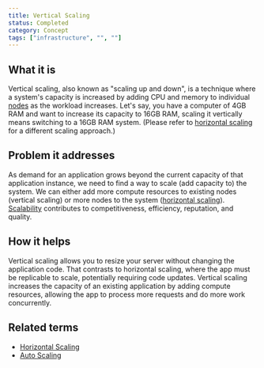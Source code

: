 ```yaml
---
title: Vertical Scaling
status: Completed
category: Concept
tags: ["infrastructure", "", ""]
---
```


## What it is

Vertical scaling, also known as "scaling up and down", is a technique where 
a system's capacity is increased by adding CPU and memory to individual [nodes](/nodes/) as the workload increases. 
Let's say, you have a computer of 4GB RAM and want to increase its capacity to 16GB RAM, 
scaling it vertically means switching to a 16GB RAM system. 
(Please refer to [horizontal scaling](/horizontal-scaling/) for a different scaling approach.)

## Problem it addresses

As demand for an application grows beyond the current capacity of that application instance, 
we need to find a way to scale (add capacity to) the system. 
We can either add more compute resources to existing nodes (vertical scaling) 
or more nodes to the system ([horizontal scaling](/horizontal-scaling/)). 
[Scalability](/scalability/) contributes to competitiveness, efficiency, reputation, and quality.

## How it helps

Vertical scaling allows you to resize your server without changing the application code. 
That contrasts to horizontal scaling, where the app must be replicable to scale, potentially requiring code updates. 
Vertical scaling increases the capacity of an existing application by 
adding compute resources, allowing the app to process more requests and do more work concurrently.

## Related terms

* [Horizontal Scaling](/horizontal-scaling/)
* [Auto Scaling](/auto-scaling/)
